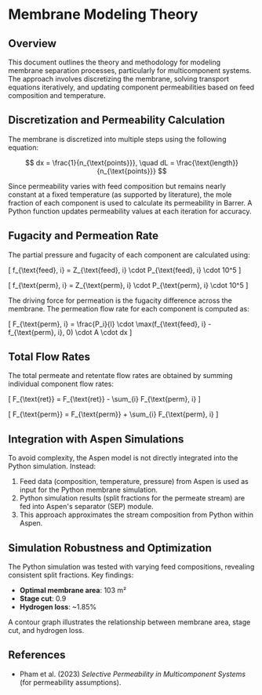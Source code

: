 # Membrane Modeling Theory

## Overview
This document outlines the theory and methodology for modeling membrane separation processes, particularly for multicomponent systems. The approach involves discretizing the membrane, solving transport equations iteratively, and updating component permeabilities based on feed composition and temperature.

## Discretization and Permeability Calculation
The membrane is discretized into multiple steps using the following equation:

$$
dx = \frac{1}{n_{\text{points}}}, \quad dL = \frac{\text{length}}{n_{\text{points}}}
$$

Since permeability varies with feed composition but remains nearly constant at a fixed temperature (as supported by literature), the mole fraction of each component is used to calculate its permeability in Barrer. A Python function updates permeability values at each iteration for accuracy.

## Fugacity and Permeation Rate
The partial pressure and fugacity of each component are calculated using:

\[
f_{\text{feed}, i} = Z_{\text{feed}, i} \cdot P_{\text{feed}, i} \cdot 10^5
\]

\[
f_{\text{perm}, i} = Z_{\text{perm}, i} \cdot P_{\text{perm}, i} \cdot 10^5
\]

The driving force for permeation is the fugacity difference across the membrane. The permeation flow rate for each component is computed as:

\[
F_{\text{perm}, i} = \frac{P_i}{l} \cdot \max(f_{\text{feed}, i} - f_{\text{perm}, i}, 0) \cdot A \cdot dx
\]

## Total Flow Rates
The total permeate and retentate flow rates are obtained by summing individual component flow rates:

\[
F_{\text{ret}} = F_{\text{ret}} - \sum_{i} F_{\text{perm}, i}
\]

\[
F_{\text{perm}} = F_{\text{perm}} + \sum_{i} F_{\text{perm}, i}
\]

## Integration with Aspen Simulations
To avoid complexity, the Aspen model is not directly integrated into the Python simulation. Instead:
1. Feed data (composition, temperature, pressure) from Aspen is used as input for the Python membrane simulation.
2. Python simulation results (split fractions for the permeate stream) are fed into Aspen's separator (SEP) module.
3. This approach approximates the stream composition from Python within Aspen.

## Simulation Robustness and Optimization
The Python simulation was tested with varying feed compositions, revealing consistent split fractions. Key findings:
- **Optimal membrane area**: 103 m²  
- **Stage cut**: 0.9  
- **Hydrogen loss**: ~1.85%  

A contour graph illustrates the relationship between membrane area, stage cut, and hydrogen loss.

## References
- Pham et al. (2023) *Selective Permeability in Multicomponent Systems* (for permeability assumptions).
